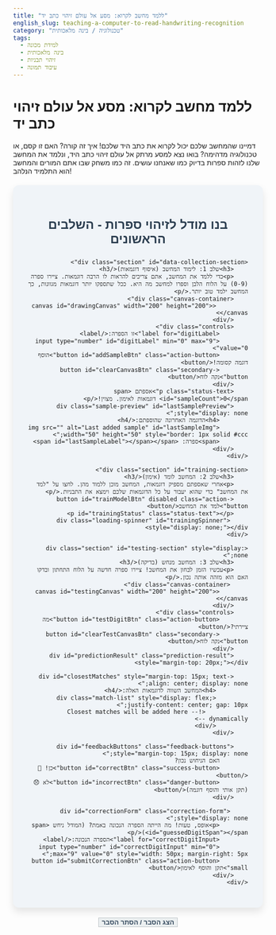 ```yaml
---
title: "ללמד מחשב לקרוא: מסע אל עולם זיהוי כתב יד"
english_slug: teaching-a-computer-to-read-handwriting-recognition
category: "טכנולוגיה / בינה מלאכותית"
tags:
  - למידת מכונה
  - בינה מלאכותית
  - זיהוי תבניות
  - עיבוד תמונה
---
```

# ללמד מחשב לקרוא: מסע אל עולם זיהוי כתב יד

דמיינו שהמחשב שלכם יכול לקרוא את כתב היד שלכם! איך זה קורה? האם זו קסם, או טכנולוגיה מדהימה? בואו נצא למסע מרתק אל עולם זיהוי כתב היד, ונלמד את המחשב שלנו לזהות ספרות בדיוק כמו שאנחנו עושים. זה כמו משחק שבו אתם המורים והמחשב הוא התלמיד הנלהב!

<div class="app-container">
    <h2>בנו מודל לזיהוי ספרות - השלבים הראשונים</h2>

    <div class="section" id="data-collection-section">
        <h3>שלב 1: לימוד המחשב (איסוף דוגמאות)</h3>
        <p>כדי ללמד את המחשב, אתם צריכים להראות לו הרבה דוגמאות. ציירו ספרה (0-9) על הלוח הלבן וספרו למחשב מה היא. ככל שתספקו יותר דוגמאות מגוונות, כך המחשב ילמד טוב יותר.</p>
        <div class="canvas-container">
             <canvas id="drawingCanvas" width="200" height="200"></canvas>
        </div>
        <div class="controls">
            <label for="digitLabel">זו הספרה:</label>
            <input type="number" id="digitLabel" min="0" max="9" value="0">
            <button id="addSampleBtn" class="action-button">הוסף דוגמה קסומה!</button>
            <button id="clearCanvasBtn" class="secondary-button">נקה לוח</button>
        </div>
        <p class="status-text">אספתם <span id="sampleCount">0</span> דוגמאות לאימון. מצוין!</p>
        <div class="sample-preview" id="lastSamplePreview" style="display: none;">
            <h4>הדוגמה האחרונה שהוספתם:</h4>
            <img src="" alt="Last added sample" id="lastSampleImg" width="50" height="50" style="border: 1px solid #ccc;">
            <span>ספרה: <span id="lastSampleLabel"></span></span>
        </div>
    </div>

    <div class="section" id="training-section">
        <h3>שלב 2: המחשב לומד (אימון)</h3>
        <p>אחרי שאספתם מספיק דוגמאות, המחשב מוכן ללמוד מהן. לחצו על "למד את המחשב" כדי שהוא יעבור על כל הדוגמאות שלכם וימצא את התבניות.</p>
        <button id="trainModelBtn" disabled class="action-button">למד את המחשב</button>
        <p id="trainingStatus" class="status-text"></p>
         <div class="loading-spinner" id="trainingSpinner" style="display: none;"></div>
    </div>

    <div class="section" id="testing-section" style="display: none;">
        <h3>שלב 3: המחשב מנחש (בדיקה)</h3>
        <p>עכשיו הזמן לבחון את המחשב! ציירו ספרה חדשה על הלוח התחתון ובדקו האם הוא מזהה אותה נכון.</p>
         <div class="canvas-container">
            <canvas id="testingCanvas" width="200" height="200"></canvas>
        </div>
        <div class="controls">
            <button id="testDigitBtn" class="action-button">מה ציירתי?</button>
            <button id="clearTestCanvasBtn" class="secondary-button">נקה לוח</button>
        </div>
        <div id="predictionResult" class="prediction-result" style="margin-top: 20px;"></div>

        <div id="closestMatches" style="margin-top: 15px; text-align: center; display: none;">
             <h4>המחשב השווה לדוגמאות האלה:</h4>
             <div class="match-list" style="display: flex; justify-content: center; gap: 10px;">
                <!-- Closest matches will be added here dynamically -->
             </div>
        </div>

        <div id="feedbackButtons" class="feedback-buttons" style="margin-top: 15px; display: none;">
            האם הניחוש נכון?
            <button id="correctBtn" class="success-button">כן! 🎉</button>
            <button id="incorrectBtn" class="danger-button">לא 😞 (תקן אותי והוסף דוגמה)</button>
        </div>

         <div id="correctionForm" class="correction-form" style="display: none;">
            <p>אופס, טעות! מה הייתה הספרה הנכונה באמת? (המודל ניחש <span id="guessedDigitSpan"></span>)</p>
            <label for="correctDigitInput">הספרה הנכונה:</label>
            <input type="number" id="correctDigitInput" min="0" max="9" value="0" style="width: 50px; margin-right: 5px;">
            <button id="submitCorrectionBtn" class="action-button small">תקן והוסף לאימון</button>
        </div>
    </div>
</div>

<button id="toggleExplanationBtn" class="secondary-button toggle-button" style="margin-top: 20px;">הצג הסבר / הסתר הסבר</button>

<div id="explanation" style="display: none; margin-top: 20px; border-top: 1px solid #eee; padding-top: 20px;">
    <h2>הסבר: מסע אל עולם זיהוי כתב יד</h2>

    <p>אז איך המחשב לומד לקרוא? זה לא קסם, זו בינה מלאכותית, ובפרט ענף שנקרא 'למידת מכונה' (Machine Learning). במקום שנכתוב למחשב חוקים נוקשים לכל צורה אפשרית של ספרה (ותאמינו לנו, יש המון צורות!), אנחנו נותנים לו המון דוגמאות ומאפשרים לו למצוא את הדפוסים בעצמו.</p>

    <h3>למידה מונחית (Supervised Learning) - המורה והתלמיד הדיגיטלי</h3>
    <p>ה"משחק" ששיחקתם הוא הדגמה של למידה מונחית. דמיינו שאתם המורים: אתם מראים לתלמיד (המחשב) תמונה של משהו (ספרה שציירתם) ואומרים לו מה זה (התווית - המספר). אחרי שהוא רואה מספיק דוגמאות מתויגות, הוא מתחיל להבין את הקשר בין הצורה לתווית. המודל לומד לזהות מאפיינים משותפים לכל ה"אפסים", מאפיינים אחרים לכל ה"אחדים", וכן הלאה.</p>

    <h3>זיהוי כתב יד כאתגר למחשב</h3>
    <p>למה המחשב לא יודע לזהות כתב יד בלי ללמוד? כי כתב יד משתנה מאוד! כל אחד כותב קצת אחרת, הגדלים שונים, הנטייה שונה, לפעמים הקווים מתחברים. למידת מכונה מספקת פתרון גמיש שיכול להתמודד עם כל השונות הזו. המטרה היא להמיר תמונה (הספרה שציירתם) למידע דיגיטלי (המספר 0-9).</p>

    <h3>ה"טקס" של בניית מודל ML: איסוף, אימון, ובדיקה</h3>
    <p>השלבים שחוויתם בסימולטור הם הלב של תהליך בניית מודלי למידה מונחית:</p>
    <ol>
        <li><strong>איסוף נתונים (אימון):</strong> זה השלב שבו אתם ציירתם ו"תייגתם" את הספרות. ככל שיש יותר דוגמאות, והן מגוונות יותר (כתיבה רגילה, קצת עקומה, גדלים שונים), כך ה"תלמיד" לומד טוב יותר. הדוגמאות המתויגות הן הזהב של למידת המכונה.</li>
        <li><strong>אימון המודל:</strong> זה השלב שבו המחשב מעבד את כל הדוגמאות שאספתם. הוא לא "זוכר" כל תמונה בעל פה, אלא מוצא את התבניות והמאפיינים הכלליים שמגדירים כל ספרה. הסימולטור הציג את זה בצורה מופשטת, אבל מאחורי הקלעים מתבצעים חישובים מורכבים.</li>
        <li><strong>בדיקת המודל:</strong> בשלב זה אתם מראים למחשב ספרות חדשות שהוא מעולם לא ראה ומבקשים ממנו לנחש. אם הוא ניחש נכון – מעולה! הוא למד היטב. אם הוא טעה – זו הזדמנות מצוינת בשבילו ללמוד! זה בדיוק מה שעשיתם כשתיקנתם לו את הטעות והוספתם את הדוגמה החדשה לאימון.</li>
    </ol>

    <h3>למה דוגמאות הן כל כך חשובות?</h3>
    <p>ראיתם שעם מעט דוגמאות, המחשב היה כנראה די גרוע בניחושים. זה כמו לנסות ללמד ילד לזהות חיות רק מציור אחד של חתול. הוא יתקשה לזהות כלבים או אפילו חתולים אחרים! ככל שאספתם יותר דוגמאות, במיוחד כשהמחשב טעה ולימדתם אותו מה הייתה הספרה הנכונה, כך ביצועיו השתפרו. הנתונים הם "ספר הלימוד" של המודל, והתיוג הנכון (הלייבל) הוא המורה שמסביר לו מה הוא רואה.</p>

    <h3>איך המחשב "רואה"? (רמז: לא כמונו)</h3>
    <p>למחשב אין עיניים. הוא "רואה" מספרים. תמונה של ספרה היא מבחינתו רשת של נקודות (פיקסלים), ולכל נקודה יש מספר שמבטא את הצבע או הכהות שלה. המודל לומד לזהות דפוסים בתוך סדרות המספרים האלה. כדי לפשט, לרוב מקטינים את התמונות לגודל סטנדרטי (כמו 28x28 פיקסלים) לפני שמעבירים אותן למודל – זה עוזר לו להתרכז בצורה ולא בגודל המדויק.</p>

    <h3>האתגרים האמיתיים (מעבר לסימולטור)</h3>
    <p>זיהוי כתב יד "אמיתי", כמו פתק שכתבתם במהירות, הוא הרבה יותר מורכב. האתגרים כוללים שונות קיצונית בין כותבים, רעש (כתמים, קווים חלשים), אותיות שמחוברות זו לזו, ולפעמים כתב יד כל כך גרוע שאפילו אנחנו מתקשים לפענח. מודלים מתקדמים, ובמיוחד כאלה שמבוססים על 'למידה עמוקה' (Deep Learning) - סוג מתוחכם יותר של למידת מכונה - מצליחים להתמודד עם האתגרים הללו.</p>

    <h3>למידת מכונה מסביבנו</h3>
    <p>העקרונות הבסיסיים של איסוף נתונים, אימון, ובדיקה שראיתם כאן נמצאים בשימוש בעשרות טכנולוגיות יומיומיות:</p>
    <ul>
        <li><strong>זיהוי פנים</strong> בטלפון או ברשתות חברתיות.</li>
        <li><strong>זיהוי קולי</strong> בעוזרים דיגיטליים כמו סירי או אלקסה.</li>
        <li><strong>סינון מיילים</strong> וזיהוי ספאם.</li>
        <li><strong>מערכות המלצה</strong> בנטפליקס, יוטיוב, או אמזון.</li>
        <li><strong>אבחון רפואי</strong> בסריקות ובצילומי רנטגן.</li>
        <li><strong>נהיגה אוטונומית</strong> שבה המכונית מזהה עצמים בכביש.</li>
    </ul>
    <p>בכל פעם שמערכת "מנחשת" או "מזהה" משהו על בסיס נתונים שקיבלה בעבר, יש סיכוי טוב שלמידת מכונה נמצאת שם מאחורי הקלעים. עכשיו אתם יודעים איך זה מתחיל!</p>
</div>


<style>
/* General Styles */
.app-container {
    font-family: 'Heebo', sans-serif; /* Use Heebo or Arial as fallback */
    direction: rtl;
    text-align: right;
    max-width: 650px; /* Slightly wider */
    margin: 20px auto;
    padding: 30px; /* More padding */
    background-color: #f0f4f8; /* Soft background */
    border-radius: 12px; /* More rounded corners */
    box-shadow: 0 8px 16px rgba(0, 0, 0, 0.1); /* Subtle shadow */
    border: none; /* Remove old border */
}

.app-container h2 {
    text-align: center;
    color: #2c3e50; /* Darker blue/gray */
    margin-bottom: 25px;
    font-size: 1.8em;
}

.section {
    margin-bottom: 30px;
    padding: 25px;
    border: 1px solid #dcdcdc; /* Lighter border */
    border-radius: 8px;
    background-color: #ffffff; /* White background for sections */
    box-shadow: 0 4px 8px rgba(0, 0, 0, 0.05); /* Section shadow */
    transition: box-shadow 0.3s ease-in-out; /* Add transition */
}

.section:hover {
    box-shadow: 0 6px 12px rgba(0, 0, 0, 0.1); /* Hover effect */
}

.section h3 {
    text-align: center;
    color: #34495e; /* Slightly lighter than h2 */
    margin-top: 0;
    margin-bottom: 15px;
    font-size: 1.4em;
}

.section p {
    text-align: center;
    color: #555;
    margin-bottom: 15px;
    line-height: 1.5;
}

.status-text {
     text-align: center;
     font-size: 1em;
     color: #333;
     min-height: 1.2em; /* Reserve space */
     margin-top: 15px;
}

/* Canvas Styles */
.canvas-container {
    display: flex;
    justify-content: center;
    margin: 20px auto;
}

canvas {
    border: 2px solid #3498db; /* Blue border */
    display: block;
    background-color: #fff; /* Ensure canvas is white */
    touch-action: none; /* Prevent scrolling on mobile */
    border-radius: 8px; /* Match container corners */
    box-shadow: 0 2px 4px rgba(0, 0, 0, 0.1);
}

/* Control Styles (Inputs, Buttons) */
.controls {
    text-align: center;
    margin-top: 15px;
    display: flex;
    justify-content: center;
    align-items: center;
    flex-wrap: wrap; /* Allow wrapping on small screens */
}

.controls label, .controls input, .controls button {
     margin: 5px; /* Adjust margin */
    padding: 10px 15px; /* More padding */
    border-radius: 6px; /* More rounded */
    border: 1px solid #ccc;
    font-size: 1em;
}

input[type="number"] {
     width: 60px; /* Fixed width */
     text-align: center;
}


/* Button Styles */
button {
    cursor: pointer;
    transition: background-color 0.3s ease, transform 0.1s ease;
    font-weight: bold;
}

button:disabled {
    background-color: #cccccc !important; /* Grey */
    color: #666 !important;
    cursor: not-allowed;
    transform: none !important;
    box-shadow: none !important;
}

.action-button {
    background-color: #3498db; /* Primary Blue */
    color: white;
    border: none;
    box-shadow: 0 4px 6px rgba(52, 152, 219, 0.3);
}

.action-button:hover:not(:disabled) {
    background-color: #2980b9; /* Darker Blue */
    transform: translateY(-2px);
    box-shadow: 0 6px 8px rgba(52, 152, 219, 0.4);
}

.secondary-button {
    background-color: #ecf0f1; /* Light Grey */
    color: #34495e; /* Dark text */
    border: 1px solid #bdc3c7;
}

.secondary-button:hover:not(:disabled) {
    background-color: #bdc3c7; /* Darker Grey */
    transform: translateY(-2px);
}

.toggle-button {
    display: block; /* Make toggle button block */
    width: fit-content;
    margin: 20px auto;
}

.success-button {
    background-color: #2ecc71; /* Green */
    color: white;
    border: none;
    box-shadow: 0 4px 6px rgba(46, 204, 113, 0.3);
}
.success-button:hover:not(:disabled) {
    background-color: #27ae60; /* Darker Green */
     transform: translateY(-2px);
     box-shadow: 0 6px 8px rgba(46, 204, 113, 0.4);
}


.danger-button {
    background-color: #e74c3c; /* Red */
    color: white;
    border: none;
    box-shadow: 0 4px 6px rgba(231, 76, 60, 0.3);
}
.danger-button:hover:not(:disabled) {
    background-color: #c0392b; /* Darker Red */
     transform: translateY(-2px);
     box-shadow: 0 6px 8px rgba(231, 76, 60, 0.4);
}

/* Specific Section Styles */
#data-collection-section p, #training-section p, #testing-section p {
    text-align: right; /* Align section text right */
}

#data-collection-section .status-text, #training-section .status-text {
     text-align: center;
}

/* Prediction Result */
.prediction-result {
    font-size: 1.5em;
    font-weight: bold;
    text-align: center;
    min-height: 1.8em; /* Reserve space */
    color: #2980b9; /* Match primary blue */
}

/* Closest Matches Visualization */
#closestMatches h4 {
    text-align: center;
    color: #555;
    margin-bottom: 10px;
    font-size: 1.1em;
}

.match-item {
    text-align: center;
    font-size: 0.9em;
    color: #666;
}
.match-item img {
    border: 1px solid #bdc3c7;
    margin-bottom: 5px;
    border-radius: 4px;
}


/* Feedback Buttons */
.feedback-buttons {
    text-align: center;
}

.feedback-buttons button {
    margin: 0 5px;
}

/* Correction Form */
.correction-form {
    margin-top: 20px;
    padding: 15px;
    background-color: #f9f9f9;
    border: 1px solid #eee;
    border-radius: 8px;
    text-align: center;
}

.correction-form p {
     margin-bottom: 10px;
     font-size: 1em;
     text-align: center;
     color: #333;
}

.correction-form input {
    vertical-align: middle;
    margin-right: 5px;
}
.correction-form button {
     vertical-align: middle;
}
.small {
    padding: 5px 10px;
    font-size: 0.9em;
}


/* Sample Preview */
.sample-preview {
    text-align: center;
    margin-top: 15px;
    padding-top: 10px;
    border-top: 1px dashed #ccc;
    font-size: 0.9em;
    color: #555;
}
.sample-preview h4 {
    margin: 0 0 10px 0;
    font-size: 1em;
    color: #333;
}
.sample-preview img {
    vertical-align: middle;
    margin-left: 10px;
}
.sample-preview span {
    vertical-align: middle;
}


/* Loading Spinner (Simple CSS animation) */
.loading-spinner {
  border: 4px solid #f3f3f3; /* Light grey */
  border-top: 4px solid #3498db; /* Blue */
  border-radius: 50%;
  width: 20px;
  height: 20px;
  animation: spin 1s linear infinite;
  display: inline-block; /* or block */
  vertical-align: middle;
  margin-right: 10px;
}

@keyframes spin {
  0% { transform: rotate(0deg); }
  100% { transform: rotate(360deg); }
}


/* Explanation Section */
#explanation {
    background-color: #ecf0f1; /* Light background for explanation */
    padding: 25px;
    border-radius: 8px;
    box-shadow: 0 4px 8px rgba(0, 0, 0, 0.05);
}

#explanation h3 {
    margin-top: 20px;
    color: #34495e;
    font-size: 1.3em;
}

#explanation p, #explanation li {
    line-height: 1.7; /* More line height */
    text-align: justify;
    margin-bottom: 12px;
    color: #444;
}

#explanation ol, #explanation ul {
    margin-bottom: 15px;
    padding-right: 20px; /* Indent list */
}

#explanation li strong {
    color: #2c3e50; /* Highlight key terms */
}


/* Responsive adjustments */
@media (max-width: 700px) {
    .app-container {
        padding: 20px;
    }
    .section {
        padding: 15px;
    }
    .controls {
        flex-direction: column;
    }
    .controls label, .controls input, .controls button {
        width: 100%; /* Stack controls */
        box-sizing: border-box; /* Include padding/border in width */
        text-align: center; /* Center button text */
        margin: 5px 0; /* Adjust margin */
    }
    input[type="number"] {
         width: auto; /* Auto width for number input */
         max-width: 80px; /* Max width for number input */
    }
    .feedback-buttons button {
        margin: 5px auto; /* Stack feedback buttons */
        display: block;
        width: 80%; /* Make feedback buttons wider */
    }
     .correction-form input, .correction-form button {
         display: inline-block; /* Keep inline in form */
         width: auto;
         margin: 5px;
     }
}

</style>

<script>
// --- Get elements ---
const drawingCanvas = document.getElementById('drawingCanvas');
const drawingCtx = drawingCanvas.getContext('2d');
const digitLabelInput = document.getElementById('digitLabel');
const addSampleBtn = document.getElementById('addSampleBtn');
const clearCanvasBtn = document.getElementById('clearCanvasBtn');
const sampleCountSpan = document.getElementById('sampleCount');
const lastSamplePreviewDiv = document.getElementById('lastSamplePreview');
const lastSampleImg = document.getElementById('lastSampleImg');
const lastSampleLabelSpan = document.getElementById('lastSampleLabel');


const trainModelBtn = document.getElementById('trainModelBtn');
const trainingStatus = document.getElementById('trainingStatus');
const trainingSpinner = document.getElementById('trainingSpinner');

const testingSection = document.getElementById('testing-section');
const testingCanvas = document.getElementById('testingCanvas');
const testingCtx = testingCanvas.getContext('2d');
const testDigitBtn = document.getElementById('testDigitBtn');
const clearTestCanvasBtn = document.getElementById('clearTestCanvasBtn');
const predictionResultDiv = document.getElementById('predictionResult');
const feedbackButtonsDiv = document.getElementById('feedbackButtons');
const correctBtn = document.getElementById('correctBtn');
const incorrectBtn = document.getElementById('incorrectBtn');
const correctionFormDiv = document.getElementById('correctionForm');
const guessedDigitSpan = document.getElementById('guessedDigitSpan');
const correctDigitInput = document.getElementById('correctDigitInput');
const submitCorrectionBtn = document.getElementById('submitCorrectionBtn');
const closestMatchesDiv = document.getElementById('closestMatches');
const match listrik = closestMatchesDiv.querySelector('.match-list');


const toggleExplanationBtn = document.getElementById('toggleExplanationBtn');
const explanationDiv = document.getElementById('explanation');

// --- State Variables ---
let isDrawing = false;
let trainingData = []; // Stores { label: number, imageData: string }
let simulatedModel = null; // The trained model is essentially the trainingData for this simulation
let lastTestImageData = null; // Store data for correction feedback

// --- Canvas Drawing Logic ---
function setupCanvasDrawing(canvas, ctx, clearBtn) {
    let lastX = 0;
    let lastY = 0;
    let localIsDrawing = false; // Local state for this canvas instance

    ctx.lineWidth = 15; // Thicker line for digits
    ctx.lineCap = 'round';
    ctx.lineJoin = 'round'; // Smooth joints
    ctx.strokeStyle = '#000'; // Black color

    // Function to clear canvas and fill with white
    const clearAndFillWhite = () => {
        ctx.fillStyle = '#fff';
        ctx.fillRect(0, 0, canvas.width, canvas.height);
        ctx.beginPath(); // Reset path after filling
    };

    function draw(e) {
        if (!localIsDrawing) return;

        const rect = canvas.getBoundingClientRect();
        const x = (e.clientX || e.touches[0].clientX) - rect.left;
        const y = (e.clientY || e.touches[0].clientY) - rect.top;

        ctx.lineTo(x, y);
        ctx.stroke();
        [lastX, lastY] = [x, y];
    }

    function startDrawing(e) {
         const rect = canvas.getBoundingClientRect();
         lastX = (e.clientX || e.touches[0].clientX) - rect.left;
         lastY = (e.clientY || e.touches[0].clientY) - rect.top;
         localIsDrawing = true;
         ctx.beginPath(); // Start a new path
         ctx.moveTo(lastX, lastY);
    }

     function stopDrawing() {
        if (localIsDrawing) {
             localIsDrawing = false;
             // Optional: Add a small circle at the end of a stroke if needed
             // ctx.beginPath();
             // ctx.arc(lastX, lastY, ctx.lineWidth / 2, 0, Math.PI * 2, false);
             // ctx.fillStyle = ctx.strokeStyle;
             // ctx.fill();
        }
     }

    canvas.addEventListener('mousedown', startDrawing);
    canvas.addEventListener('touchstart', startDrawing);
    canvas.addEventListener('mousemove', draw);
    canvas.addEventListener('touchmove', draw);
    canvas.addEventListener('mouseup', stopDrawing);
    canvas.addEventListener('touchend', stopDrawing);
    canvas.addEventListener('mouseout', stopDrawing); // Stop drawing if mouse leaves canvas
    canvas.addEventListener('touchcancel', stopDrawing);

    clearBtn.addEventListener('click', clearAndFillWhite);

    // Initial clear to ensure white background on load
    clearAndFillWhite();

    // Return the clear function so it can be used externally if needed
    return clearAndFillWhite;
}

// Setup both canvases
const clearDrawingCanvas = setupCanvasDrawing(drawingCanvas, drawingCtx, clearCanvasBtn);
const clearTestingCanvas = setupCanvasDrawing(testingCanvas, testingCtx, clearTestCanvasBtn);


// --- Helper: Check if canvas is empty ---
function isCanvasEmpty(canvas, ctx) {
    const pixels = ctx.getImageData(0, 0, canvas.width, canvas.height).data;
    for(let i = 0; i < pixels.length; i += 4) {
        // Check if not white (R, G, B are not 255) or if alpha is not 0 (for partial drawings)
        if (pixels[i] < 255 || pixels[i+1] < 255 || pixels[i+2] < 255 || pixels[i+3] > 0) {
             return false; // Found a non-white pixel
        }
    }
    return true; // All pixels are white
}


// --- Data Collection ---
addSampleBtn.addEventListener('click', () => {
    const label = parseInt(digitLabelInput.value, 10);
    if (isNaN(label) || label < 0 || label > 9) {
        alert("אנא הכנס ספרה תקינה (0-9).");
        return;
    }

    if (isCanvasEmpty(drawingCanvas, drawingCtx)) {
        alert("אנא צייר ספרה לפני הוספת דוגמה.");
        return;
    }

    const imageData = drawingCanvas.toDataURL();

    trainingData.push({ label: label, imageData: imageData });
    sampleCountSpan.textContent = trainingData.length;

    // Show preview of the last added sample
    lastSampleImg.src = imageData;
    lastSampleLabelSpan.textContent = label;
    lastSamplePreviewDiv.style.display = 'block';

    // Clear canvas for next drawing
    clearDrawingCanvas();

    // Enable train button after at least one sample
    if (trainingData.length > 0) {
        trainModelBtn.disabled = false;
        trainingStatus.textContent = `אספת ${trainingData.length} דוגמאות. המחשב מתחיל להבין!`;
    }
});


// --- Training Simulation ---
trainModelBtn.addEventListener('click', () => {
    if (trainingData.length === 0) {
        alert("אסוף דוגמאות לאימון קודם.");
        return;
    }

    // Simulate training process
    trainingStatus.textContent = "המחשב לומד...";
    trainModelBtn.disabled = true;
    addSampleBtn.disabled = true;
    clearCanvasBtn.disabled = true;
    trainingSpinner.style.display = 'inline-block'; // Show spinner

    // Simulate complex calculation time based on data size (simple)
    const trainingTime = Math.min(3000, 500 + trainingData.length * 10); // Max 3 seconds, min 0.5s

    setTimeout(() => {
        simulatedModel = trainingData; // Model is the data itself for lookup
        trainingStatus.textContent = `🥳 אימון הסתיים! המודל אומן על ${trainingData.length} דוגמאות.`;
        trainModelBtn.disabled = false;
        addSampleBtn.disabled = false;
        clearCanvasBtn.disabled = false;
        trainingSpinner.style.display = 'none'; // Hide spinner

        // Smoothly transition to testing section
        testingSection.style.opacity = '0';
        testingSection.style.display = 'block';
        setTimeout(() => {
            testingSection.style.opacity = '1';
        }, 10); // Small delay for transition to apply

        predictionResultDiv.textContent = 'צייר ספרה כאן לבדיקה 👇';
        feedbackButtonsDiv.style.display = 'none';
        correctionFormDiv.style.display = 'none';
        closestMatchesDiv.style.display = 'none'; // Hide matches initially
        clearTestingCanvas(); // Clear test canvas
    }, trainingTime);
});


// --- Testing ---
testDigitBtn.addEventListener('click', async () => {
    if (!simulatedModel || simulatedModel.length === 0) {
        predictionResultDiv.textContent = "אנא אמן את המודל קודם.";
        return;
    }

    if (isCanvasEmpty(testingCanvas, testingCtx)) {
        predictionResultDiv.textContent = "אנא צייר ספרה לבדיקה על הלוח התחתון.";
        return;
    }


    predictionResultDiv.textContent = "המחשב חושב...";
    predictionResultDiv.style.color = '#2980b9'; // Thinking color
    feedbackButtonsDiv.style.display = 'none';
    correctionFormDiv.style.display = 'none';
    closestMatchesDiv.style.display = 'none'; // Hide previous matches
    matchListDiv.innerHTML = ''; // Clear previous matches

    const testImageData = testingCanvas.toDataURL();
    lastTestImageData = testImageData; // Store for potential correction

    // --- Simple Prediction Logic (Simulation) ---
    const testImg = new Image();
    testImg.onload = async () => {
        const smallSize = 28; // Standard size like MNIST
        const testSmallCanvas = document.createElement('canvas');
        testSmallCanvas.width = smallSize;
        testSmallCanvas.height = smallSize;
        const testSmallCtx = testSmallCanvas.getContext('2d');
         // Draw white background before drawing digit
        testSmallCtx.fillStyle = '#fff';
        testSmallCtx.fillRect(0, 0, smallSize, smallSize);
        testSmallCtx.drawImage(testImg, 0, 0, smallSize, smallSize);
        const testPixels = testSmallCtx.getImageData(0, 0, smallSize, smallSize).data;

        let topMatches = []; // Store top N matches { label, diff, imageData }
        const numMatchesToShow = 5; // Show top 5 matches

        // Load training images async first
        const trainingImages = await Promise.all(simulatedModel.map(sample => {
            return new Promise(resolve => {
                const img = new Image();
                img.onload = () => resolve({ img: img, label: sample.label, imageData: sample.imageData });
                img.src = sample.imageData;
            });
        }));


        for (const { img: trainImg, label: trainLabel, imageData: trainImageData } of trainingImages) {
            const trainSmallCanvas = document.createElement('canvas');
            trainSmallCanvas.width = smallSize;
            trainSmallCanvas.height = smallSize;
            const trainSmallCtx = trainSmallCanvas.getContext('2d');
            // Draw white background before drawing digit
            trainSmallCtx.fillStyle = '#fff';
            trainSmallCtx.fillRect(0, 0, smallSize, smallSize);
            trainSmallCtx.drawImage(trainImg, 0, 0, smallSize, smallSize);
            const trainPixels = trainSmallCtx.getImageData(0, 0, smallSize, smallSize).data;

            let diff = 0;
            // Simple difference based on alpha channel (assuming black drawing on white)
            for (let i = 0; i < testPixels.length; i += 4) {
                 diff += Math.abs(testPixels[i+3] - trainPixels[i+3]); // Compare alpha
            }

            // Keep track of top N matches
            if (topMatches.length < numMatchesToShow) {
                 topMatches.push({ label: trainLabel, diff: diff, imageData: trainImageData });
                 topMatches.sort((a, b) => a.diff - b.diff); // Keep sorted by difference
            } else if (diff < topMatches[numMatchesToShow - 1].diff) {
                 topMatches[numMatchesToShow - 1] = { label: trainLabel, diff: diff, imageData: trainImageData };
                 topMatches.sort((a, b) => a.diff - b.diff);
            }
        }

         // The predicted label is the label of the closest match (first in sorted topMatches)
        let predictedLabel = topMatches.length > 0 ? topMatches[0].label : -1;

        // Simulate processing delay slightly
        setTimeout(() => {
            if (predictedLabel !== -1) {
                predictionResultDiv.textContent = `✨ ניחוש המחשב: ${predictedLabel} ✨`;
                predictionResultDiv.style.color = '#27ae60'; // Success color

                // Display closest matches
                matchListDiv.innerHTML = ''; // Clear previous
                topMatches.forEach(match => {
                    const matchItem = document.createElement('div');
                    matchItem.classList.add('match-item');
                    matchItem.innerHTML = `<img src="${match.imageData}" width="40" height="40" alt="Match Sample"><br> (${match.label})`;
                     matchListDiv.appendChild(matchItem);
                });
                 closestMatchesDiv.style.display = 'block';


                feedbackButtonsDiv.style.display = 'block'; // Show feedback buttons
                guessedDigitSpan.textContent = predictedLabel; // Set guessed digit for correction form

            } else {
                 predictionResultDiv.textContent = "🤔 לא הצלחתי לזהות. אולי תאמנו אותי על עוד דוגמאות דומות?";
                 predictionResultDiv.style.color = '#e67e22'; // Warning color
                 feedbackButtonsDiv.style.display = 'none';
                 closestMatchesDiv.style.display = 'none';
            }
        }, 800); // Simulate short delay
    };
     testImg.src = testImageData; // Trigger image load and comparison
});


// --- Feedback Buttons ---
correctBtn.addEventListener('click', () => {
    predictionResultDiv.textContent = "מעולה! המחשב למד נכון!";
    predictionResultDiv.style.color = '#2ecc71';
    feedbackButtonsDiv.style.display = 'none';
    correctionFormDiv.style.display = 'none';
    closestMatchesDiv.style.display = 'none';
    clearTestingCanvas(); // Clear test canvas
    lastTestImageData = null; // Clear stored test image
});

incorrectBtn.addEventListener('click', () => {
    feedbackButtonsDiv.style.display = 'none'; // Hide feedback buttons
    correctionFormDiv.style.display = 'block'; // Show correction form
    // guessedDigitSpan is already set in testDigitBtn handler
});

submitCorrectionBtn.addEventListener('click', () => {
    const correctLabel = parseInt(correctDigitInput.value, 10);

    if (isNaN(correctLabel) || correctLabel < 0 || correctLabel > 9) {
         predictionResultDiv.textContent = "קלט לא תקין. הדוגמה לא נוספה.";
         predictionResultDiv.style.color = '#e74c3c'; // Error color
         correctionFormDiv.style.display = 'none';
         closestMatchesDiv.style.display = 'none';
         clearTestingCanvas();
         lastTestImageData = null;
         return;
    }

    if (lastTestImageData) {
        trainingData.push({ label: correctLabel, imageData: lastTestImageData });
        sampleCountSpan.textContent = trainingData.length;

        predictionResultDiv.textContent = `👍 הוספתי את הדוגמה עם התווית: ${correctLabel} לאימון! אמן מחדש כדי לשפר אותי.`;
        predictionResultDiv.style.color = '#3498db'; // Info color

        // Clear elements
        correctionFormDiv.style.display = 'none';
        closestMatchesDiv.style.display = 'none';
        clearTestingCanvas();
        lastTestImageData = null;

        // Encourage retraining
        trainModelBtn.disabled = false;
        trainingStatus.textContent = `הוספת דוגמה חדשה (${correctLabel}). מומלץ לאמן מחדש!`;

    } else {
        // Should not happen if flow is correct
        predictionResultDiv.textContent = "שגיאה: אין דוגמה לבדיקה להוספה.";
         predictionResultDiv.style.color = '#e74c3c'; // Error color
         correctionFormDiv.style.display = 'none';
         closestMatchesDiv.style.display = 'none';
    }
});


// --- Explanation Toggle ---
toggleExplanationBtn.addEventListener('click', () => {
    if (explanationDiv.style.display === 'none') {
        explanationDiv.style.display = 'block';
        toggleExplanationBtn.textContent = 'הסתר הסבר 👆';
         explanationDiv.scrollIntoView({ behavior: 'smooth' }); // Scroll to explanation
    } else {
        explanationDiv.style.display = 'none';
        toggleExplanationBtn.textContent = 'הצג הסבר / הסתר הסבר';
    }
});


// --- Initial state setup ---
trainModelBtn.disabled = true; // Initially no data to train
testingSection.style.display = 'none'; // Hide testing until trained
explanationDiv.style.display = 'none'; // Hide explanation initially

// Ensure canvases are white on load (handled by setupCanvasDrawing)

</script>